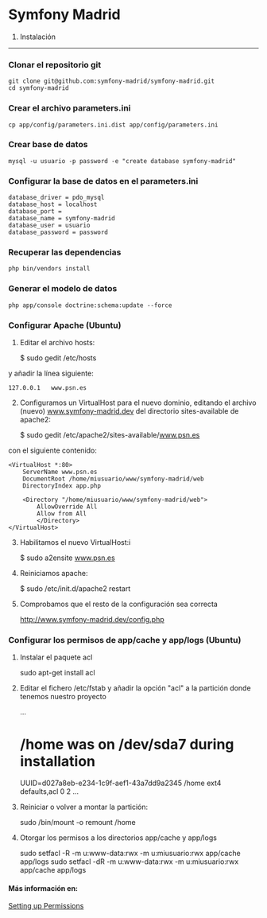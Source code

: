 Symfony Madrid
==============

1) Instalación 
--------------------------------

### Clonar el repositorio git

    git clone git@github.com:symfony-madrid/symfony-madrid.git 
	cd symfony-madrid

### Crear el archivo parameters.ini 
	
	cp app/config/parameters.ini.dist app/config/parameters.ini 

### Crear base de datos

	mysql -u usuario -p password -e "create database symfony-madrid"

### Configurar la base de datos en el parameters.ini

    database_driver = pdo_mysql
    database_host = localhost
    database_port =
    database_name = symfony-madrid
    database_user = usuario
    database_password = password

### Recuperar las dependencias

	php bin/vendors install

### Generar el modelo de datos

	php app/console doctrine:schema:update --force

### Configurar Apache (Ubuntu)

1. Editar el archivo hosts:

	$ sudo gedit /etc/hosts

y añadir la línea siguiente:

	127.0.0.1   www.psn.es

2. Configuramos un VirtualHost para el nuevo dominio, editando el archivo (nuevo) www.symfony-madrid.dev del directorio sites-available de apache2:

	$ sudo gedit /etc/apache2/sites-available/www.psn.es

con el siguiente contenido:

	<VirtualHost *:80>
		ServerName www.psn.es
		DocumentRoot /home/miusuario/www/symfony-madrid/web
		DirectoryIndex app.php
 
		<Directory "/home/miusuario/www/symfony-madrid/web">
	  		AllowOverride All
	  		Allow from All
			</Directory>
	</VirtualHost>

3. Habilitamos el nuevo VirtualHost:i

	$ sudo a2ensite www.psn.es

4. Reiniciamos apache:

	$ sudo /etc/init.d/apache2 restart

5. Comprobamos que el resto de la configuración sea correcta

	http://www.symfony-madrid.dev/config.php

### Configurar los permisos de app/cache y app/logs (Ubuntu)

1. Instalar el paquete acl

	sudo apt-get install acl

2. Editar el fichero /etc/fstab y añadir la opción "acl" a la partición donde tenemos nuestro proyecto

	...
	# /home was on /dev/sda7 during installation
	UUID=d027a8eb-e234-1c9f-aef1-43a7dd9a2345 /home    ext4   defaults,acl   0   2
	...

3. Reiniciar o volver a montar la partición:

	sudo /bin/mount -o remount /home

4. Otorgar los permisos a los directorios app/cache y app/logs

	sudo setfacl -R -m u:www-data:rwx -m u:miusuario:rwx app/cache app/logs
	sudo setfacl -dR -m u:www-data:rwx -m u:miusuario:rwx app/cache app/logs
 
#### Más información en:
[Setting up Permissions](http://symfony.com/doc/current/book/installation.html#configuration-and-setup)
